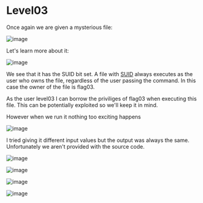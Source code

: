 # Level03
Once again we are given a mysterious file:

![image](https://github.com/user-attachments/assets/21f69c42-1945-4a6b-b2ca-ebd4b3210196)

Let's learn more about it:

![image](https://github.com/user-attachments/assets/18448ea6-339b-4ca5-ae23-835f47bde88d)

We see that it has the SUID bit set. A file with [SUID](https://www.redhat.com/sysadmin/suid-sgid-sticky-bit) always executes as the user who owns the file, regardless of the user passing the command. In this case the owner of the file is flag03.

As the user level03 I can borrow the priviliges of flag03 when executing this file. This can be potentially exploited so we'll keep it in mind.

However when we run it nothing too exciting happens

![image](https://github.com/user-attachments/assets/d950f2fa-c121-4211-a6e5-61d50bf0e5dc)

I tried giving it different input values but the output was always the same. Unfortunately we aren't provided with the source code.

![image](https://github.com/user-attachments/assets/679226be-e1f0-4bce-9667-7f06131efe3d)

![image](https://github.com/user-attachments/assets/3f3436bd-2cb9-46d8-b4d1-b275eb9f864e)


![image](https://github.com/user-attachments/assets/f11312ea-28ea-4183-b56f-171b1bb2de57)

![image](https://github.com/user-attachments/assets/767fd644-da97-4bef-bb30-f5169509080f)
